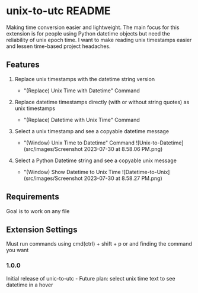 # unix-to-utc README

Making time conversion easier and lightweight. The main focus for this extension is for people using Python datetime objects but need the reliability of unix epoch time. I want to make reading unix timestamps easier and lessen time-based project headaches.

## Features

1. Replace unix timestamps with the datetime string version

   - "(Replace) Unix Time with Datetime" Command

2. Replace datetime timestamps directly (with or without string quotes) as unix timestamps

   - "(Replace) Datetime with Unix Time" Command

3. Select a unix timestamp and see a copyable datetime message

   - "(Window) Unix Time to Datetime" Command
     ![Unix-to-Datetime](src/images/Screenshot 2023-07-30 at 8.58.06 PM.png)

4. Select a Python Datetime string and see a copyable unix message

   - "(Window) Show Datetime to Unix Time
     ![Datetime-to-Unix](src/images/Screenshot 2023-07-30 at 8.58.27 PM.png)

## Requirements

Goal is to work on any file

## Extension Settings

Must run commands using cmd(ctrl) + shift + p or and finding the command you want

### 1.0.0

Initial release of unic-to-utc - Future plan: select unix time text to see datetime in a hover

<!--
## Following extension guidelines

Ensure that you've read through the extensions guidelines and follow the best practices for creating your extension. -->

<!--
- [Extension Guidelines](https://code.visualstudio.com/api/references/extension-guidelines)

## Working with Markdown

You can author your README using Visual Studio Code. Here are some useful editor keyboard shortcuts:

- Split the editor (`Cmd+\` on macOS or `Ctrl+\` on Windows and Linux).
- Toggle preview (`Shift+Cmd+V` on macOS or `Shift+Ctrl+V` on Windows and Linux).
- Press `Ctrl+Space` (Windows, Linux, macOS) to see a list of Markdown snippets.

## For more information

- [Visual Studio Code's Markdown Support](http://code.visualstudio.com/docs/languages/markdown)
- [Markdown Syntax Reference](https://help.github.com/articles/markdown-basics/)

**Enjoy!** -->
